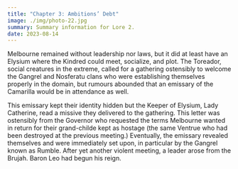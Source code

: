 ```yaml
---
title: "Chapter 3: Ambitions’ Debt"
image: ./img/photo-22.jpg
summary: Summary information for Lore 2.
date: 2023-08-14
---
```


Melbourne remained without leadership nor laws, but it did at least have an Elysium where the Kindred could meet, socialize, and plot. The Toreador, social creatures in the extreme, called for a gathering ostensibly to welcome the Gangrel and Nosferatu clans who were establishing themselves properly in the domain, but rumours abounded that an emissary of the Camarilla would be in attendance as well.

This emissary kept their identity hidden but the Keeper of Elysium, Lady Catherine, read a missive they delivered to the gathering. This letter was ostensibly from the Governor who requested the terms Melbourne wanted in return for their grand-childe kept as hostage (the same Ventrue who had been destroyed at the previous meeting.) Eventually, the emissary revealed themselves and were immediately set upon, in particular by the Gangrel known as Rumble. After yet another violent meeting, a leader arose from the Brujah. Baron Leo had begun his reign.